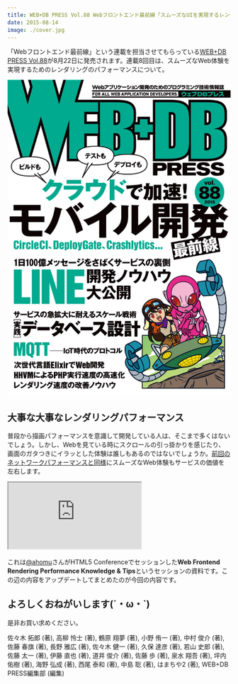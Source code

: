 ```yaml
---
title: WEB+DB PRESS Vol.88 Webフロントエンド最前線「スムーズなUIを実現するレンダリング速度の改善ノウハウ」
date: 2015-08-14
image: ./cover.jpg
---
```


「Webフロントエンド最前線」という連載を担当させてもらっている[WEB+DB PRESS Vol.88](http://gihyo.jp/magazine/wdpress/archive/2015/vol88)が8月22日に発売されます。連載8回目は、スムーズなWeb体験を実現するためのレンダリングのパフォーマンスについて。

![](./cover.jpg)

## 大事な大事なレンダリングパフォーマンス

普段から描画パフォーマンスを意識して開発している人は、そこまで多くはないでしょう。しかし、Webを見ている時にスクロールの引っ掛かりを感じたり、画面のガタつきにイラッとした体験は誰しもあるのではないでしょうか。[前回のネットワークパフォーマンスと同様](/posts/2015/wdpress-frontend-series-network/)にスムーズなWeb体験もサービスの価値を左右します。

<iframe loading="lazy" class="dropshadow speakerdeck-iframe" src="https://speakerdeck.com/player/6c6285903bcf0131b1062e4c06c0e983" title="Web Frontend Rendering Performance Knowledge &amp; Tips" allowfullscreen="true" style="aspect-ratio: 560 / 420;" data-ratio="1.3333333333333333"></iframe>

これは[@ahomu](http://twitter.com/ahomu)さんがHTML5 Conferenceでセッションした**Web Frontend Rendering Performance Knowledge & Tips**というセッションの資料です。この辺の内容をアップデートしてまとめたのが今回の内容です。

## よろしくおねがいします(´・ω・`)

是非お買い求めください。

<affiliate-link
  src="https://images-na.ssl-images-amazon.com/images/I/61sv1Mse%2BxL._SX352_BO1,204,203,200_.jpg"
  href="https://www.amazon.co.jp/dp/4774174882/"
  tag="1000ch-22"
  title="WEB+DB PRESS Vol.88">
  佐々木 拓郎  (著), 高柳 怜士  (著), 鶴原 翔夢 (著), 小野 侑一 (著), 中村 俊介 (著), 佐藤 春旗 (著), 長野 雅広 (著), 佐々木 健一 (著), 久保 達彦 (著), 若山 史郎 (著), 佐藤 太一 (著), 伊藤 直也 (著), 道井 俊介 (著), 佐藤 歩 (著), 泉水 翔吾  (著), 坪内 佑樹 (著), 海野 弘成 (著), 西尾 泰和 (著), 中島 聡 (著), はまちや2 (著), WEB+DB PRESS編集部 (編集)
</affiliate-link>
